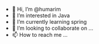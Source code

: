 - 👋 Hi, I’m @humarim
- 👀 I’m interested in Java 
- 🌱 I’m currently learning spring
- 💞️ I’m looking to collaborate on ...
- 📫 How to reach me ...

<!---
humarim/humarim is a ✨ special ✨ repository because its `README.md` (this file) appears on your GitHub profile.
You can click the Preview link to take a look at your changes.
--->

